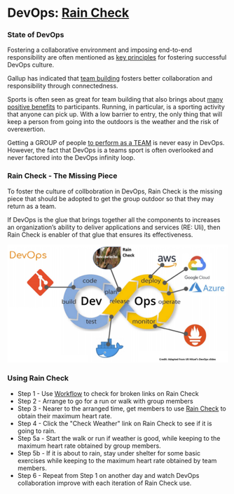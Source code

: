 # DevOps: [Rain Check](https://kuddelmuddelall.github.io/Rain-Check/)

### State of DevOps

Fostering a collaborative environment and imposing end-to-end responsibility are often mentioned as [key principles](https://www.cmswire.com/information-management/7-key-principles-for-a-successful-devops-culture/) for fostering successful DevOps culture.

Gallup has indicated that [team building](https://www.gallup.com/cliftonstrengths/en/278225/how-to-improve-teamwork.aspx) fosters better collaboration and responsibility through connectedness.

Sports is often seen as great for team building that also brings about [many positive benefits](https://runnersfirst.co.uk/team-building/#:~:text=Running%20as%20part%20of%20team,re%20doing%20a%20great%20job.) to participants.  Running, in particular, is a sporting activity that anyone can pick up.  With a low barrier to entry, the only thing that will keep a person from going into the outdoors is the weather and the risk of overexertion.

Getting a GROUP of people [to perform as a TEAM](https://medium.com/@XebiaLabs/devops-is-a-team-sport-876555fe3b88) is never easy in DevOps.  However, the fact that DevOps is a teams sport is often overlooked and never factored into the DevOps infinity loop.

### Rain Check - The Missing Piece

To foster the culture of collbobration in DevOps, Rain Check is the missing piece that should be adopted to get the group outdoor so that they may return as a team.

If DevOps is the glue that brings together all the components to increases an organization’s ability to deliver applications and services (RE: Uli), then Rain Check is enabler of that glue that ensures its effectiveness.

![](New_DevOps.jpg)

### Using Rain Check
* Step 1 - Use [Workflow](https://github.com/kuddelmuddelall/Rain-Check/actions/workflows/Check_link_B4_rain.yml) to check for broken links on Rain Check
* Step 2 - Arrange to go for a run or walk with group members
* Step 3 - Nearer to the arranged time, get members to use [Rain Check](https://kuddelmuddelall.github.io/Rain-Check/) to obtain their maximum heart rate.
* Step 4 - Click the "Check Weather" link on Rain Check to see if it is going to rain.
* Step 5a - Start the walk or run if weather is good, while keeping to the maximum heart rate obtained by group members.
* Step 5b - If it is about to rain, stay under shelter for some basic exercises while keeping to the maximum heart rate obtained by team members. 
* Step 6 - Repeat from Step 1 on another day and watch DevOps collaboration improve with each iteration of Rain Check use.
